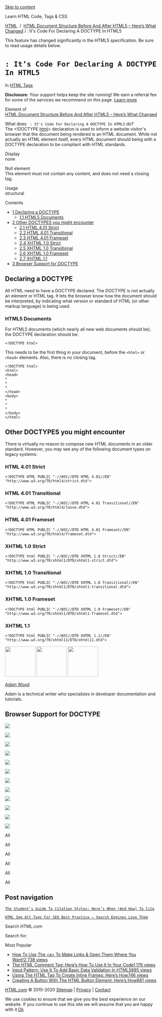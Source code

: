 <a href="#site-main" class="skip-link screen-reader-text">Skip to content</a>



[](https://html.com/)

Learn HTML Code, Tags & CSS

[HTML](https://html.com/)  /  [HTML Document Structure Before And After HTML5 – Here’s What Changed](https://html.com/document/) / : It's Code For Declaring A DOCTYPE In HTML5

This feature has changed significantly in the HTML5 specification. Be sure to read usage details below.

`: It’s Code For Declaring A DOCTYPE In HTML5`
==============================================

In <span class="post-meta-category">[HTML Tags](https://html.com/tags/)</span>

**Disclosure:** Your support helps keep the site running! We earn a referral fee for some of the services we recommend on this page. [Learn more](https://html.com/disclosure/)

Element of  
[HTML Document Structure Before And After HTML5 – Here’s What Changed](https://html.com/document/)

What does ` : It's Code For Declaring A DOCTYPE In HTML5` do?  
The &lt;!DOCTYPE [html](https://html.com/)&gt; declaration is used to inform a website visitor's browser that the document being rendered is an HTML document. While not actually an HTML element itself, every HTML document should being with a DOCTYPE declaration to be compliant with HTML standards.

Display  
none

Null element  
This element must not contain any content, and does not need a closing tag.

Usage  
structural

<span class="underline"></span>

Contents

-   [<span class="toc_number toc_depth_1">1</span> Declaring a DOCTYPE](#Declaring_a_DOCTYPE)
    -   [<span class="toc_number toc_depth_2">1.1</span> HTML5 Documents](#HTML5_Documents)
-   [<span class="toc_number toc_depth_1">2</span> Other DOCTYPES you might encounter](#Other_DOCTYPES_you_might_encounter)
    -   [<span class="toc_number toc_depth_2">2.1</span> HTML 4.01 Strict](#HTML_401_Strict)
    -   [<span class="toc_number toc_depth_2">2.2</span> HTML 4.01 Transitional](#HTML_401_Transitional)
    -   [<span class="toc_number toc_depth_2">2.3</span> HTML 4.01 Frameset](#HTML_401_Frameset)
    -   [<span class="toc_number toc_depth_2">2.4</span> XHTML 1.0 Strict](#XHTML_10_Strict)
    -   [<span class="toc_number toc_depth_2">2.5</span> XHTML 1.0 Transitional](#XHTML_10_Transitional)
    -   [<span class="toc_number toc_depth_2">2.6</span> XHTML 1.0 Frameset](#XHTML_10_Frameset)
    -   [<span class="toc_number toc_depth_2">2.7</span> XHTML 1.1](#XHTML_11)
-   [<span class="toc_number toc_depth_1">3</span> Browser Support for DOCTYPE](#Browser_Support_for_DOCTYPE)

<span id="Declaring_a_DOCTYPE">Declaring a DOCTYPE</span>
---------------------------------------------------------

All HTML need to have a DOCTYPE declared. The DOCTYPE is not actually an element or HTML tag. It lets the browser know how the document should be interpreted, by indicating what version or standard of HTML (or other markup language) is being used.

### <span id="HTML5_Documents">HTML5 Documents</span>

For HTML5 documents (which nearly all new web documents should be), the DOCTYPE declaration should be:

    <!DOCTYPE html>

This needs to be the first thing in your document, before the `<html>` or `<head>` elements. Also, there is no closing tag.

    <!DOCTYPE html>
    <html>
    <head>
    *
    *
    *
    </head>
    <body>
    *
    *
    *
    </body>
    </html>

<span id="Other_DOCTYPES_you_might_encounter">Other DOCTYPES you might encounter</span>
---------------------------------------------------------------------------------------

There is virtually no reason to compose new HTML documents in an older standard. However, you may see any of the following document types on legacy systems:

### <span id="HTML_401_Strict">HTML 4.01 Strict</span>

    <!DOCTYPE HTML PUBLIC "-//W3C//DTD HTML 4.01//EN" "http://www.w3.org/TR/html4/strict.dtd">

### <span id="HTML_401_Transitional">HTML 4.01 Transitional</span>

    <!DOCTYPE HTML PUBLIC "-//W3C//DTD HTML 4.01 Transitional//EN" "http://www.w3.org/TR/html4/loose.dtd">

### <span id="HTML_401_Frameset">HTML 4.01 Frameset</span>

    <!DOCTYPE HTML PUBLIC "-//W3C//DTD HTML 4.01 Frameset//EN" "http://www.w3.org/TR/html4/frameset.dtd">

### <span id="XHTML_10_Strict">XHTML 1.0 Strict</span>

    <!DOCTYPE html PUBLIC "-//W3C//DTD XHTML 1.0 Strict//EN" "http://www.w3.org/TR/xhtml1/DTD/xhtml1-strict.dtd">

### <span id="XHTML_10_Transitional">XHTML 1.0 Transitional</span>

    <!DOCTYPE html PUBLIC "-//W3C//DTD XHTML 1.0 Transitional//EN" "http://www.w3.org/TR/xhtml1/DTD/xhtml1-transitional.dtd">

### <span id="XHTML_10_Frameset">XHTML 1.0 Frameset</span>

    <!DOCTYPE html PUBLIC "-//W3C//DTD XHTML 1.0 Frameset//EN" "http://www.w3.org/TR/xhtml1/DTD/xhtml1-frameset.dtd">

### <span id="XHTML_11">XHTML 1.1</span>

    <!DOCTYPE html PUBLIC "-//W3C//DTD XHTML 1.1//EN" "http://www.w3.org/TR/xhtml11/DTD/xhtml11.dtd">

<img src="http://html.com/wp-content/plugins/a3-lazy-load/assets/images/lazy_placeholder.gif" class="lazy lazy-hidden avatar avatar-100 photo" width="100" height="100" />

<img src="http://html.com/wp-content/plugins/a3-lazy-load/assets/images/lazy_placeholder.gif" class="lazy lazy-hidden avatar avatar-100 photo" width="100" height="100" />

<img src="https://secure.gravatar.com/avatar/3af4194cc38fbc6d4e68fbe7536347d5?s=100&amp;d=mm&amp;r=g" class="avatar avatar-100 photo" srcset="https://secure.gravatar.com/avatar/3af4194cc38fbc6d4e68fbe7536347d5?s=200&amp;d=mm&amp;r=g 2x" width="100" height="100" />

[Adam Wood](https://html.com/author/html/)

<span class="fn">Adam is a technical writer who specializes in developer documentation and tutorials.</span>

[<span class="saboxplugin-icon-grey saboxplugin-icon-linkedin"></span>](https://www.linkedin.com/in/adammichaelwood)

<span id="tho-end-content" style="display: block; visibility: hidden;"></span>

<span id="Browser_Support_for_DOCTYPE">Browser Support for DOCTYPE </span>
--------------------------------------------------------------------------

<img src="http://html.com/wp-content/plugins/a3-lazy-load/assets/images/lazy_placeholder.gif" class="lazy lazy-hidden" />

![](https://html.com/wp-content/plugins/htmlcodetutorial-plugin/assets/images/ie-true.png)

<img src="http://html.com/wp-content/plugins/a3-lazy-load/assets/images/lazy_placeholder.gif" class="lazy lazy-hidden" />

![](https://html.com/wp-content/plugins/htmlcodetutorial-plugin/assets/images/firefox-true.png)

<img src="http://html.com/wp-content/plugins/a3-lazy-load/assets/images/lazy_placeholder.gif" class="lazy lazy-hidden" />

![](https://html.com/wp-content/plugins/htmlcodetutorial-plugin/assets/images/chrome-true.png)

<img src="http://html.com/wp-content/plugins/a3-lazy-load/assets/images/lazy_placeholder.gif" class="lazy lazy-hidden" />

![](https://html.com/wp-content/plugins/htmlcodetutorial-plugin/assets/images/edge-true.png)

<img src="http://html.com/wp-content/plugins/a3-lazy-load/assets/images/lazy_placeholder.gif" class="lazy lazy-hidden" />

![](https://html.com/wp-content/plugins/htmlcodetutorial-plugin/assets/images/safari-true.png)

<img src="http://html.com/wp-content/plugins/a3-lazy-load/assets/images/lazy_placeholder.gif" class="lazy lazy-hidden" />

![](https://html.com/wp-content/plugins/htmlcodetutorial-plugin/assets/images/opera-true.png)

<span class="browser-supported">All</span>

<span class="browser-supported">All</span>

<span class="browser-supported">All</span>

<span class="browser-supported">All</span>

<span class="browser-supported">All</span>

<span class="browser-supported">All</span>

Post navigation
---------------

[<span class="nav-link-label"><span class="genericon genericon-previous"></span></span>`The Student’s Guide To Citation Styles: Here’s When (And How) To Cite`](https://html.com/resources/citation-guide/)

[`HTML Img Alt Tags For SEO Best Practice – Search Engines Love Them`<span class="nav-link-label"><span class="genericon genericon-next"></span></span>](https://html.com/attributes/img-alt/)

Search HTML.com

<span class="screen-reader-text">Search for:</span>

Most Popular

-   <a href="https://html.com/attributes/a-target/" class="popular_posts_bars_link">How To Use The &lt;a&gt; To Make Links &amp; Open Them Where You Want!</a><span class="popular_posts_bars_comment_count_hold"><a href="https://html.com/attributes/a-target/#comments" class="popular_posts_bars_comment_count">2,738 views</a><span class="popular_posts_bars_comment_count_triangle"></span></span>
-   <a href="https://html.com/tags/comment-tag/" class="popular_posts_bars_link">The HTML Comment Tag: Here’s How To Use It In Your Code</a><span class="popular_posts_bars_comment_count_hold"><a href="https://html.com/tags/comment-tag/#comments" class="popular_posts_bars_comment_count">1,179 views</a><span class="popular_posts_bars_comment_count_triangle"></span></span>
-   <a href="https://html.com/attributes/input-pattern/" class="popular_posts_bars_link">Input Pattern: Use It To Add Basic Data Validation In HTML5</a><span class="popular_posts_bars_comment_count_hold"><a href="https://html.com/attributes/input-pattern/#comments" class="popular_posts_bars_comment_count">895 views</a><span class="popular_posts_bars_comment_count_triangle"></span></span>
-   <a href="https://html.com/tags/iframe/" class="popular_posts_bars_link">Using The HTML Tag To Create Inline Frames: Here’s How</a><span class="popular_posts_bars_comment_count_hold"><a href="https://html.com/tags/iframe/#comments" class="popular_posts_bars_comment_count">746 views</a><span class="popular_posts_bars_comment_count_triangle"></span></span>
-   <a href="https://html.com/tags/button/" class="popular_posts_bars_link">Creating A Button With The HTML Button Element: Here’s How</a><span class="popular_posts_bars_comment_count_hold"><a href="https://html.com/tags/button/#comments" class="popular_posts_bars_comment_count">681 views</a><span class="popular_posts_bars_comment_count_triangle"></span></span>

[HTML.com](https://html.com/) © 2015-2020 [Sitemap](https://html.com/sitemap/) | [Privacy](https://html.com/privacy/) | [Contact](https://html.com/contact/)

<span id="cn-notice-text" class="cn-text-container">We use cookies to ensure that we give you the best experience on our website. If you continue to use this site we will assume that you are happy with it.</span><span id="cn-notice-buttons" class="cn-buttons-container"><a href="#" id="cn-accept-cookie" class="cn-set-cookie cn-button bootstrap button">Ok</a></span><a href="javascript:void(0);" id="cn-close-notice" class="cn-close-icon"></a>
